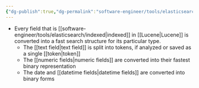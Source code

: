 ```yaml
---
{"dg-publish":true,"dg-permalink":"software-engineer/tools/elasticsearch/indexed","permalink":"/software-engineer/tools/elasticsearch/indexed/","title":"indexed"}
---
```


- Every field that is [[software-engineer/tools/elasticsearch/indexed\|indexed]] in [[Lucene\|Lucene]] is converted into a fast search structure for its particular type.
	- The [[text field\|text field]] is split into tokens, if analyzed or saved as a single [[token\|token]]
	- The [[numeric fields\|numeric fields]] are converted into their fastest binary representation
	- The date and [[datetime fields\|datetime fields]] are converted into binary forms